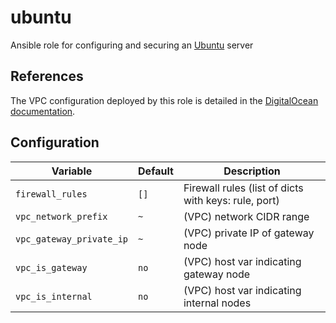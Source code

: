 # ubuntu
Ansible role for configuring and securing an [Ubuntu](https://ubuntu.com/) server

## References
The VPC configuration deployed by this role is detailed in the [DigitalOcean documentation](https://docs.digitalocean.com/products/networking/vpc/resources/droplet-as-gateway/).

## Configuration
| Variable | Default | Description |
| -------- | ------- | ----------- |
| `firewall_rules` | `[]` | Firewall rules (list of dicts with keys: rule, port) |
| `vpc_network_prefix` | `~` | (VPC) network CIDR range |
| `vpc_gateway_private_ip` | `~` | (VPC) private IP of gateway node |
| `vpc_is_gateway` | `no` | (VPC) host var indicating gateway node |
| `vpc_is_internal` | `no` | (VPC) host var indicating internal nodes |
